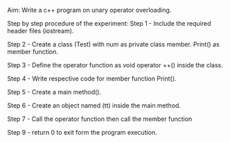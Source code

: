 Aim:
Write a c++ program on unary operator overloading.

Step by step procedure of the experiment:
Step 1 - Include the required header files (iostream).

Step 2 - Create a class (Test) with num as private class member. Print() as member function.

Step 3 - Define the operator function as void operator ++() inside the class.

Step 4 - Write respective code for member function Print().

Step 5 - Create a main method().

Step 6 - Create an object named (tt) inside the main method.

Step 7 - Call the operator function then call the member function

Step 9 - return 0 to exit form the program execution.
